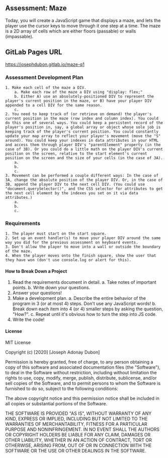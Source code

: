 ## Assessment: Maze
Today, you will create a JavaScript game that displays a maze, and lets the player use the cursor keys to move through it one step at a time. The maze is a 2D array of cells which are either floors (passable) or walls (impassable).

## GitLab Pages URL
https://josephdubon.gitlab.io/maze-q1

### Assessment Development Plan
    1. Make each cell of the maze a DIV.
        a. Make each row of the maze a DIV using "display: flex;"
        b. Either A) use an absolutely-positioned DIV to represent the player's current position in the maze, or B) have your player DIV appended to a cell DIV for the same reason.
        c.
    2. You need to keep track of (or retrieve on demand) the player's current position in the maze (row index and column index). You could do this one of several ways. You could keep a persistent record of the player's position in, say, a global array or object whose sole job is keeping track of the player's current position. You could constantly update your map array to reflect your player's movement (move the "S" around). You could keep your indexes in data attributes in your HTML and access them through player DIV's "parentElement" property (in the case of 3B). Or you could do a little math on the player DIV's current position on the screen, relative to the start element's current position on the screen and the size of your cells (in the case of 3A).
        a.
        b.
        c.
    3. Movement can be performed a couple different ways: In the case of 3A, change the absolute position of the player DIV. Or, in the case of 3B, append the player DIV to the next cell DIV. (You could use "document.querySelector()", and the CSS selector for attributes to get the next cell element by the indexes you set on it via data attributes.)
        a.
        b.
        c.
### Requirements

    1. The player must start on the start square.
    2. Set up an event handler(s) to move your player DIV around the same way you did for the previous assessment on keyboard events.
    3. Don't allow the player to move into a wall or outside the boundary of the maze.
    4. When the player moves onto the finish square, show the user that they have won (don't use console.log or alert for this).


#### How to Break Down a Project

1. Read the requirements document in detail.
	a. Take notes of important points.
	b. Write down your questions.
2. Answer your questions!
3. Make a development plan.
	a. Describe the entire behavior of the program in 3 (or at most 4) steps. Don't use any JavaScript words!
	b. Break down each item into 4 (or 4) smaller steps by asking the question, "How?".
	c. Repeat until it's obvious how to turn the step into JS code.
4. Write the code!

#### License
MIT License

Copyright (c) [2020] [Joseph Adonay Dubon]

Permission is hereby granted, free of charge, to any person obtaining a copy
of this software and associated documentation files (the "Software"), to deal
in the Software without restriction, including without limitation the rights
to use, copy, modify, merge, publish, distribute, sublicense, and/or sell
copies of the Software, and to permit persons to whom the Software is
furnished to do so, subject to the following conditions:

The above copyright notice and this permission notice shall be included in all
copies or substantial portions of the Software.

THE SOFTWARE IS PROVIDED "AS IS", WITHOUT WARRANTY OF ANY KIND, EXPRESS OR
IMPLIED, INCLUDING BUT NOT LIMITED TO THE WARRANTIES OF MERCHANTABILITY,
FITNESS FOR A PARTICULAR PURPOSE AND NONINFRINGEMENT. IN NO EVENT SHALL THE
AUTHORS OR COPYRIGHT HOLDERS BE LIABLE FOR ANY CLAIM, DAMAGES OR OTHER
LIABILITY, WHETHER IN AN ACTION OF CONTRACT, TORT OR OTHERWISE, ARISING FROM,
OUT OF OR IN CONNECTION WITH THE SOFTWARE OR THE USE OR OTHER DEALINGS IN THE
SOFTWARE.